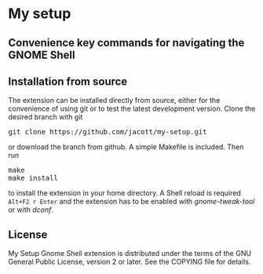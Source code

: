 # My setup

## Convenience key commands for navigating the GNOME Shell

## Installation from source

The extension can be installed directly from source, either for the convenience of using git or to test the latest development version. Clone the desired branch with git

<pre>git clone https://github.com/jacott/my-setup.git</pre>
or download the branch from github. A simple Makefile is included. Then run
<pre>make
make install
</pre>
to install the extension in your home directory. A Shell reload is required <code>Alt+F2 r Enter</code> and the extension has to be enabled  with *gnome-tweak-tool* or with *dconf*.


## License
My Setup Gnome Shell extension is distributed under the terms of the GNU General Public License,
version 2 or later. See the COPYING file for details.
